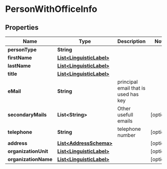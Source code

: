 # PersonWithOfficeInfo

## Properties
Name | Type | Description | Notes
------------ | ------------- | ------------- | -------------
**personType** | **String** |  | 
**firstName** | [**List&lt;LinguisticLabel&gt;**](LinguisticLabel.md) |  | 
**lastName** | [**List&lt;LinguisticLabel&gt;**](LinguisticLabel.md) |  | 
**title** | [**List&lt;LinguisticLabel&gt;**](LinguisticLabel.md) |  | 
**eMail** | **String** | principal email that is used has key | 
**secondaryMails** | **List&lt;String&gt;** | Other usefull emails |  [optional]
**telephone** | **String** | telephone number |  [optional]
**address** | [**List&lt;AddressSchema&gt;**](AddressSchema.md) |  |  [optional]
**organizationUnit** | [**List&lt;LinguisticLabel&gt;**](LinguisticLabel.md) |  |  [optional]
**organizationName** | [**List&lt;LinguisticLabel&gt;**](LinguisticLabel.md) |  |  [optional]
